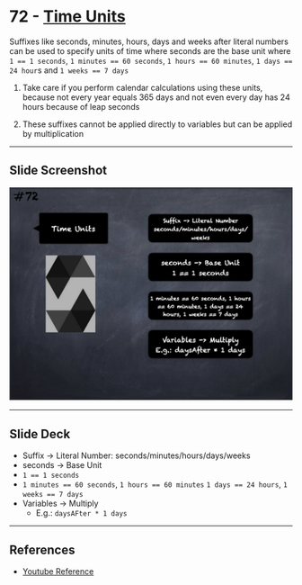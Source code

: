 # 72 - [Time Units](Time%20Units.md)
Suffixes like seconds, minutes, hours, days and weeks after literal numbers can be used to specify units of time where seconds are the base unit where `1 == 1 seconds`, `1 minutes == 60 seconds`, `1 hours == 60 minutes`, `1 days == 24 hour`s and `1 weeks == 7 days`

1. Take care if you perform calendar calculations using these units, because not every year equals 365 days and not even every day has 24 hours because of leap seconds
    
2. These suffixes cannot be applied directly to variables but can be applied by multiplication

___
## Slide Screenshot
![072.jpg](../../images/2.%20Solidity%20101/072.jpg)
___
## Slide Deck
- Suffix -> Literal Number: seconds/minutes/hours/days/weeks
- seconds -> Base Unit
- `1 == 1 seconds`
- `1 minutes == 60 seconds`, `1 hours == 60 minutes` `1 days == 24 hours`, `1 weeks == 7 days`
- Variables -> Multiply
	- E.g.: `daysAFter * 1 days`
___
## References
- [Youtube Reference](https://youtu.be/WgU7KKKomMk?t=1018)


